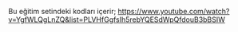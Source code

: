 Bu eğitim setindeki kodları içerir;
https://www.youtube.com/watch?v=YgfWLQgLnZQ&list=PLVHfGgfsIh5rebYQESdWpQfdouB3bBSIW
